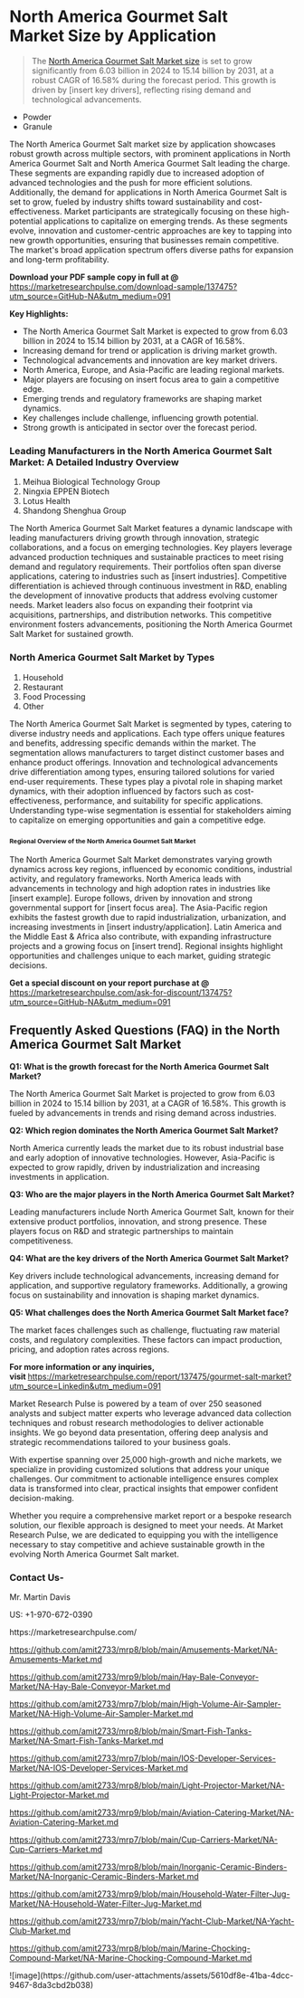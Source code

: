 <h1>North America Gourmet Salt Market&nbsp;Size by Application</h1><blockquote><p>The <a href="https://marketresearchpulse.com/download-sample/137475?utm_source=GitHub-NA&amp;utm_medium=091">North America Gourmet Salt Market size</a> is set to grow significantly from 6.03 billion in 2024 to 15.14 billion by 2031, at a robust CAGR of 16.58% during the forecast period. This growth is driven by [insert key drivers], reflecting rising demand and technological advancements.</p></blockquote><ul><li>Powder<li> Granule</li></ul><p>The North America Gourmet Salt market size by application showcases robust growth across multiple sectors, with prominent applications in North America Gourmet Salt and North America Gourmet Salt leading the charge. These segments are expanding rapidly due to increased adoption of advanced technologies and the push for more efficient solutions. Additionally, the demand for applications in North America Gourmet Salt is set to grow, fueled by industry shifts toward sustainability and cost-effectiveness. Market participants are strategically focusing on these high-potential applications to capitalize on emerging trends. As these segments evolve, innovation and customer-centric approaches are key to tapping into new growth opportunities, ensuring that businesses remain competitive. The market's broad application spectrum offers diverse paths for expansion and long-term profitability.</p><p><strong>Download your PDF sample copy in full at @ </strong><a href="https://marketresearchpulse.com/download-sample/137475?utm_source=GitHub-NA&amp;utm_medium=091">https://marketresearchpulse.com/download-sample/137475?utm_source=GitHub-NA&amp;utm_medium=091</a></p><p><strong>Key Highlights: </strong></p><ul><li>The North America Gourmet Salt Market is expected to grow from 6.03 billion in 2024 to 15.14 billion by 2031, at a CAGR of 16.58%.</li><li>Increasing demand for trend or application is driving market growth.</li><li>Technological advancements and innovation are key market drivers.</li><li>North America, Europe, and Asia-Pacific are leading regional markets.</li><li>Major players are focusing on insert focus area to gain a competitive edge.</li><li>Emerging trends and regulatory frameworks are shaping market dynamics.</li><li>Key challenges include challenge, influencing growth potential.</li><li>Strong growth is anticipated in sector over the forecast period.</li></ul><h3>Leading Manufacturers in the North America Gourmet Salt Market: A Detailed Industry Overview</h3><ol><li>Meihua Biological Technology Group</li><li>Ningxia EPPEN Biotech</li><li>Lotus Health</li><li>Shandong Shenghua Group</li></ol><div class="flex max-w-full flex-col flex-grow"><div class="min-h-8 text-message flex w-full flex-col items-end gap-2 whitespace-normal break-words [.text-message+&amp;]:mt-5" dir="auto" data-message-author-role="assistant" data-message-id="fd8432e4-4910-450d-b182-61b7bfb0a01f" data-message-model-slug="gpt-4o"><div class="flex w-full flex-col gap-1 empty:hidden first:pt-[3px]"><div class="markdown prose w-full break-words dark:prose-invert light"><p>The North America Gourmet Salt Market features a dynamic landscape with leading manufacturers driving growth through innovation, strategic collaborations, and a focus on emerging technologies. Key players leverage advanced production techniques and sustainable practices to meet rising demand and regulatory requirements. Their portfolios often span diverse applications, catering to industries such as [insert industries]. Competitive differentiation is achieved through continuous investment in R&amp;D, enabling the development of innovative products that address evolving customer needs. Market leaders also focus on expanding their footprint via acquisitions, partnerships, and distribution networks. This competitive environment fosters advancements, positioning the North America Gourmet Salt Market for sustained growth.</p></div></div></div></div><h3>North America Gourmet Salt Market by Types</h3><ol><li>Household<li> Restaurant<li> Food Processing<li> Other</li></ol><div class="flex max-w-full flex-col flex-grow"><div class="min-h-8 text-message flex w-full flex-col items-end gap-2 whitespace-normal break-words [.text-message+&amp;]:mt-5" dir="auto" data-message-author-role="assistant" data-message-id="084470be-0bb7-4664-bddf-5156b4f41249" data-message-model-slug="gpt-4o-mini"><div class="flex w-full flex-col gap-1 empty:hidden first:pt-[3px]"><div class="markdown prose w-full break-words dark:prose-invert light"><p>The North America Gourmet Salt Market is segmented by types, catering to diverse industry needs and applications. Each type offers unique features and benefits, addressing specific demands within the market. The segmentation allows manufacturers to target distinct customer bases and enhance product offerings. Innovation and technological advancements drive differentiation among types, ensuring tailored solutions for varied end-user requirements. These types play a pivotal role in shaping market dynamics, with their adoption influenced by factors such as cost-effectiveness, performance, and suitability for specific applications. Understanding type-wise segmentation is essential for stakeholders aiming to capitalize on emerging opportunities and gain a competitive edge.</p></div></div></div></div><h3><span style="font-size: 11px;">Regional Overview of the North America Gourmet Salt Market</span></h3><div class="flex max-w-full flex-col flex-grow"><div class="min-h-8 text-message flex w-full flex-col items-end gap-2 whitespace-normal break-words [.text-message+&amp;]:mt-5" dir="auto" data-message-author-role="assistant" data-message-id="e9038762-ce64-4e30-91c9-9bd413514231" data-message-model-slug="gpt-4o-mini"><div class="flex w-full flex-col gap-1 empty:hidden first:pt-[3px]"><div class="markdown prose w-full break-words dark:prose-invert light"><p>The North America Gourmet Salt Market demonstrates varying growth dynamics across key regions, influenced by economic conditions, industrial activity, and regulatory frameworks. North America leads with advancements in technology and high adoption rates in industries like [insert example]. Europe follows, driven by innovation and strong governmental support for [insert focus area]. The Asia-Pacific region exhibits the fastest growth due to rapid industrialization, urbanization, and increasing investments in [insert industry/application]. Latin America and the Middle East &amp; Africa also contribute, with expanding infrastructure projects and a growing focus on [insert trend]. Regional insights highlight opportunities and challenges unique to each market, guiding strategic decisions.</p></div></div></div></div><p><strong>Get a special discount on your report purchase at @ </strong><a href="https://marketresearchpulse.com/ask-for-discount/137475?utm_source=GitHub-NA&amp;utm_medium=091">https://marketresearchpulse.com/ask-for-discount/137475?utm_source=GitHub-NA&amp;utm_medium=091</a></p><h2>Frequently Asked Questions (FAQ) in the North America Gourmet Salt Market</h2><p><strong>Q1: What is the growth forecast for the North America Gourmet Salt Market?</strong></p><p>The North America Gourmet Salt Market is projected to grow from 6.03 billion in 2024 to 15.14 billion by 2031, at a CAGR of 16.58%. This growth is fueled by advancements in trends and rising demand across industries.</p><p><strong>Q2: Which region dominates the North America Gourmet Salt Market?</strong></p><p>North America currently leads the market due to its robust industrial base and early adoption of innovative technologies. However, Asia-Pacific is expected to grow rapidly, driven by industrialization and increasing investments in application.</p><p><strong>Q3: Who are the major players in the North America Gourmet Salt Market?</strong></p><p>Leading manufacturers include North America Gourmet Salt, known for their extensive product portfolios, innovation, and strong presence. These players focus on R&amp;D and strategic partnerships to maintain competitiveness.</p><p><strong>Q4: What are the key drivers of the North America Gourmet Salt Market?</strong></p><p>Key drivers include technological advancements, increasing demand for application, and supportive regulatory frameworks. Additionally, a growing focus on sustainability and innovation is shaping market dynamics.</p><p><strong>Q5: What challenges does the North America Gourmet Salt Market face?</strong></p><p>The market faces challenges such as challenge, fluctuating raw material costs, and regulatory complexities. These factors can impact production, pricing, and adoption rates across regions.</p><p><strong>For more information or any inquiries, visit&nbsp;</strong><a href="https://marketresearchpulse.com/report/137475/gourmet-salt-market?utm_source=Linkedin&utm_medium=091">https://marketresearchpulse.com/report/137475/gourmet-salt-market?utm_source=Linkedin&utm_medium=091</a></p><p>Market Research Pulse is powered by a team of over 250 seasoned analysts and subject matter experts who leverage advanced data collection techniques and robust research methodologies to deliver actionable insights. We go beyond data presentation, offering deep analysis and strategic recommendations tailored to your business goals.</p><p>With expertise spanning over 25,000 high-growth and niche markets, we specialize in providing customized solutions that address your unique challenges. Our commitment to actionable intelligence ensures complex data is transformed into clear, practical insights that empower confident decision-making.</p><p>Whether you require a comprehensive market report or a bespoke research solution, our flexible approach is designed to meet your needs. At Market Research Pulse, we are dedicated to equipping you with the intelligence necessary to stay competitive and achieve sustainable growth in the evolving North America Gourmet Salt market.</p><h3><strong>Contact Us-</strong></h3><p>Mr. Martin Davis</p><p>US: +1-970-672-0390</p><p>https://marketresearchpulse.com/</p><p><a href="https://github.com/amit2733/mrp8/blob/main/Amusements-Market/NA-Amusements-Market.md">https://github.com/amit2733/mrp8/blob/main/Amusements-Market/NA-Amusements-Market.md</a></p><p><a href="https://github.com/amit2733/mrp9/blob/main/Hay-Bale-Conveyor-Market/NA-Hay-Bale-Conveyor-Market.md">https://github.com/amit2733/mrp9/blob/main/Hay-Bale-Conveyor-Market/NA-Hay-Bale-Conveyor-Market.md</a></p><p><a href="https://github.com/amit2733/mrp7/blob/main/High-Volume-Air-Sampler-Market/NA-High-Volume-Air-Sampler-Market.md">https://github.com/amit2733/mrp7/blob/main/High-Volume-Air-Sampler-Market/NA-High-Volume-Air-Sampler-Market.md</a></p><p><a href="https://github.com/amit2733/mrp8/blob/main/Smart-Fish-Tanks-Market/NA-Smart-Fish-Tanks-Market.md">https://github.com/amit2733/mrp8/blob/main/Smart-Fish-Tanks-Market/NA-Smart-Fish-Tanks-Market.md</a></p><p><a href="https://github.com/amit2733/mrp7/blob/main/IOS-Developer-Services-Market/NA-IOS-Developer-Services-Market.md">https://github.com/amit2733/mrp7/blob/main/IOS-Developer-Services-Market/NA-IOS-Developer-Services-Market.md</a></p><p><a href="https://github.com/amit2733/mrp8/blob/main/Light-Projector-Market/NA-Light-Projector-Market.md">https://github.com/amit2733/mrp8/blob/main/Light-Projector-Market/NA-Light-Projector-Market.md</a></p><p><a href="https://github.com/amit2733/mrp9/blob/main/Aviation-Catering-Market/NA-Aviation-Catering-Market.md">https://github.com/amit2733/mrp9/blob/main/Aviation-Catering-Market/NA-Aviation-Catering-Market.md</a></p><p><a href="https://github.com/amit2733/mrp7/blob/main/Cup-Carriers-Market/NA-Cup-Carriers-Market.md">https://github.com/amit2733/mrp7/blob/main/Cup-Carriers-Market/NA-Cup-Carriers-Market.md</a></p><p><a href="https://github.com/amit2733/mrp8/blob/main/Inorganic-Ceramic-Binders-Market/NA-Inorganic-Ceramic-Binders-Market.md">https://github.com/amit2733/mrp8/blob/main/Inorganic-Ceramic-Binders-Market/NA-Inorganic-Ceramic-Binders-Market.md</a></p><p><a href="https://github.com/amit2733/mrp9/blob/main/Household-Water-Filter-Jug-Market/NA-Household-Water-Filter-Jug-Market.md">https://github.com/amit2733/mrp9/blob/main/Household-Water-Filter-Jug-Market/NA-Household-Water-Filter-Jug-Market.md</a></p><p><a href="https://github.com/amit2733/mrp7/blob/main/Yacht-Club-Market/NA-Yacht-Club-Market.md">https://github.com/amit2733/mrp7/blob/main/Yacht-Club-Market/NA-Yacht-Club-Market.md</a></p><p><a href="https://github.com/amit2733/mrp8/blob/main/Marine-Chocking-Compound-Market/NA-Marine-Chocking-Compound-Market.md">https://github.com/amit2733/mrp8/blob/main/Marine-Chocking-Compound-Market/NA-Marine-Chocking-Compound-Market.md</a></p>
![image](https://github.com/user-attachments/assets/5610df8e-41ba-4dcc-9467-8da3cbd2b038)
